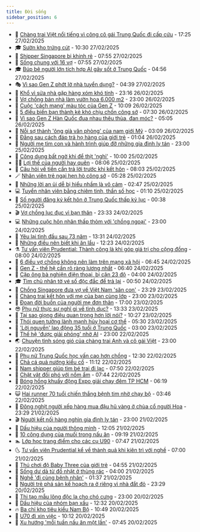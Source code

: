 ```yaml
---
title: Đời sống
sidebar_position: 6
---
```


<!-- vnexpress-doi-song:START -->
- 🚀 [Chàng trai Việt nổi tiếng vì cõng cô gái Trung Quốc đi cấp cứu](https://vnexpress.net/chang-trai-viet-noi-tieng-vi-cong-co-gai-trung-quoc-di-cap-cuu-4854894.html) - 17:25 27/02/2025
- 🎓 [Sườn kho trứng cút](https://vnexpress.net/suon-kho-trung-cut-4854773.html) - 10:30 27/02/2025
- 🚦 [Shipper Singapore bị khinh rẻ](https://vnexpress.net/shipper-singapore-bi-khinh-re-4854663.html) - 07:55 27/02/2025
- 🦣 [Sống chung với 16 vợ](https://vnexpress.net/song-chung-voi-16-vo-4854440.html) - 07:55 27/02/2025
- 🎓 [Búp bê người lớn tích hợp AI gây sốt ở Trung Quốc](https://vnexpress.net/bup-be-nguoi-lon-tich-hop-ai-gay-sot-o-trung-quoc-4854447.html) - 04:56 27/02/2025
- 🎭 [Vì sao Gen Z phớt lờ nhà tuyển dụng?](https://vnexpress.net/vi-sao-gen-z-phot-lo-nha-tuyen-dung-4854466.html) - 04:39 27/02/2025
- 🦅 [Khổ vì sửa nhà gặp hàng xóm khó tính](https://vnexpress.net/kho-vi-sua-nha-gap-hang-xom-kho-tinh-4851891.html) - 23:16 26/02/2025
- 🎃 [Vợ chồng bán nhà làm vườn hoa 6.000 m2](https://vnexpress.net/vo-chong-ban-nha-lam-vuon-hoa-6-000-m2-4854050.html) - 23:00 26/02/2025
- 💪 [Cuộc &#39;cách mạng&#39; màu tóc của Gen Z](https://vnexpress.net/cuoc-cach-mang-mau-toc-cua-gen-z-4854303.html) - 10:09 26/02/2025
- 🐻 [5 điều biến bạn thành kẻ khó chịu chốn công sở](https://vnexpress.net/5-dieu-bien-ban-thanh-ke-kho-chiu-chon-cong-so-4854288.html) - 07:30 26/02/2025
- 🧠 [Vì sao Gen Z Hàn Quốc đua nhau thêu thùa, đan móc?](https://vnexpress.net/vi-sao-gen-z-han-quoc-dua-nhau-theu-thua-dan-moc-4852253.html) - 05:05 26/02/2025
- 🐘 [Nỗi sợ thành &#39;ông già văn phòng&#39; của nam giới Mỹ](https://vnexpress.net/noi-so-thanh-ong-gia-van-phong-cua-nam-gioi-my-4853960.html) - 03:09 26/02/2025
- 👹 [Đằng sau cách đáp trả họ hàng của giới trẻ](https://vnexpress.net/dang-sau-cach-dap-tra-ho-hang-cua-gioi-tre-4853877.html) - 01:04 26/02/2025
- 💂 [Người mẹ tìm con và hành trình giúp đỡ những gia đình ly tán](https://vnexpress.net/nguoi-me-tim-con-va-hanh-trinh-giup-do-nhung-gia-dinh-ly-tan-4853235.html) - 23:00 25/02/2025
- 🦍 [Công dụng bất ngờ khi để thịt &#39;nghỉ&#39;](https://vnexpress.net/cong-dung-bat-ngo-khi-de-thit-nghi-4853747.html) - 10:00 25/02/2025
- 🧑‍🏫 [Lợi thế của người hay quên](https://vnexpress.net/loi-the-cua-nguoi-hay-quen-4853847.html) - 08:06 25/02/2025
- 🧰 [Câu hỏi về tiền cần trả lời trước khi kết hôn](https://vnexpress.net/cau-hoi-ve-tien-can-tra-loi-truoc-khi-ket-hon-4853872.html) - 08:03 25/02/2025
- 🪄 [Nhân viên trẻ ngại hẹn hò công sở](https://vnexpress.net/nhan-vien-tre-ngai-hen-ho-cong-so-4852768.html) - 05:28 25/02/2025
- 🐲 [Những lời an ủi dễ bị hiểu nhầm là vô cảm](https://vnexpress.net/nhung-loi-an-ui-de-bi-hieu-nham-la-vo-cam-4853363.html) - 02:47 25/02/2025
- 💻 [Tuyển nhân viên bằng chiêm tinh, thần số học](https://vnexpress.net/tuyen-nhan-vien-bang-chiem-tinh-than-so-hoc-4853516.html) - 01:10 25/02/2025
- 🐘 [Số người đăng ký kết hôn ở Trung Quốc thấp kỷ lục](https://vnexpress.net/so-nguoi-dang-ky-ket-hon-o-trung-quoc-thap-ky-luc-4853578.html) - 00:38 25/02/2025
- 🎬 [Vợ chồng lục đục vì bạn thân](https://vnexpress.net/vo-chong-luc-duc-vi-ban-than-4849510.html) - 23:33 24/02/2025
- 💻 [Những cuộc hôn nhân thấp thỏm với &#39;chồng ngoại&#39;](https://vnexpress.net/nhung-cuoc-hon-nhan-thap-thom-voi-chong-ngoai-4853346.html) - 23:00 24/02/2025
- 🧰 [Yêu lại tình đầu sau 73 năm](https://vnexpress.net/yeu-lai-tinh-dau-sau-73-nam-4853233.html) - 13:31 24/02/2025
- 🫣 [Những điều nên biết khi ăn lẩu](https://vnexpress.net/nhung-dieu-nen-biet-khi-an-lau-4853270.html) - 12:23 24/02/2025
- ⚗️ [Tư vấn viên Prudential: Thành công là khi góp giá trị cho cộng đồng](https://vnexpress.net/tu-van-vien-prudential-thanh-cong-la-khi-gop-gia-tri-cho-cong-dong-4852319.html) - 08:00 24/02/2025
- 🌊 [6 điều vợ chồng không nên làm trên mạng xã hội](https://vnexpress.net/6-dieu-vo-chong-khong-nen-lam-tren-mang-xa-hoi-4853264.html) - 06:45 24/02/2025
- 💃 [Gen Z - thế hệ cần rõ ràng lương nhất](https://vnexpress.net/gen-z-the-he-can-ro-rang-luong-nhat-4853333.html) - 06:40 24/02/2025
- 🦆 [Cặp ông bà nghiện điện thoại, bị cận 23 độ](https://vnexpress.net/cap-ong-ba-nghien-dien-thoai-bi-can-23-do-4852809.html) - 04:00 24/02/2025
- 🎓 [Tìm chủ nhân tờ vé số độc đắc để trả lại](https://vnexpress.net/tim-chu-nhan-to-ve-so-doc-dac-de-tra-lai-4853086.html) - 00:50 24/02/2025
- 💪 [Chồng Singapore đưa vợ về Việt Nam &#39;săn con&#39;](https://vnexpress.net/chong-singapore-dua-vo-ve-viet-nam-san-con-4851799.html) - 23:29 23/02/2025
- 🤔 [Chàng trai kết hôn với mẹ của bạn cùng lớp](https://vnexpress.net/chang-trai-ket-hon-voi-me-cua-ban-cung-lop-4852892.html) - 23:00 23/02/2025
- 🧰 [Đoạn đời buồn của người mẹ đơn thân](https://vnexpress.net/doan-doi-buon-cua-nguoi-me-don-than-4852956.html) - 17:00 23/02/2025
- 😎 [Phụ nữ thực sự nghĩ gì về tình dục?](https://vnexpress.net/phu-nu-thuc-su-nghi-gi-ve-tinh-duc-4852823.html) - 13:33 23/02/2025
- 🌮 [Tại sao giọng điệu quan trọng hơn lời nói?](https://vnexpress.net/tai-sao-giong-dieu-quan-trong-hon-loi-noi-4852836.html) - 10:27 23/02/2025
- 🧠 [Thói quen tưởng lành mạnh hủy hoại cơ thể](https://vnexpress.net/thoi-quen-tuong-lanh-manh-huy-hoai-co-the-4852922.html) - 05:30 23/02/2025
- 🎡 [&#39;Lời nguyền&#39; lao động 35 tuổi ở Trung Quốc](https://vnexpress.net/loi-nguyen-lao-dong-35-tuoi-o-trung-quoc-4852808.html) - 03:00 23/02/2025
- 🎡 [Thế hệ &#39;được giải phóng&#39; nhờ AI](https://vnexpress.net/the-he-duoc-giai-phong-nho-ai-4852789.html) - 23:00 22/02/2025
- 🌏 [Chuyện tình sóng gió của chàng trai Anh và cô gái Việt](https://vnexpress.net/chuyen-tinh-song-gio-cua-chang-trai-anh-va-co-gai-viet-4851000.html) - 23:00 22/02/2025
- 🐻 [Phụ nữ Trung Quốc học vấn cao hơn chồng](https://vnexpress.net/phu-nu-trung-quoc-hoc-van-cao-hon-chong-4851951.html) - 12:30 22/02/2025
- 💂 [Chả cá quả nướng kiểu cổ](https://vnexpress.net/cha-ca-qua-nuong-kieu-co-4852034.html) - 11:12 22/02/2025
- 🥸 [Nam shipper giúp tìm bé trai đi lạc](https://vnexpress.net/nam-shipper-giup-tim-be-trai-di-lac-4852731.html) - 07:50 22/02/2025
- 🌋 [Chật vật đối phó với nồm ẩm](https://vnexpress.net/chat-vat-doi-pho-voi-nom-am-4852578.html) - 07:44 22/02/2025
- 🦩 [Bóng hồng khuấy động Expo giải chạy đêm TP HCM](https://vnexpress.net/bong-hong-khuay-dong-expo-giai-chay-dem-tp-hcm-4852462.html) - 06:19 22/02/2025
- 😺 [Hai runner 70 tuổi chiến thắng bệnh tim nhờ chạy bộ](https://vnexpress.net/hai-runner-70-tuoi-chien-thang-benh-tim-nho-chay-bo-4852449.html) - 03:46 22/02/2025
- 🐻 [Đông nghịt người xếp hàng mua đậu hũ vàng ở chùa cổ người Hoa](https://vnexpress.net/dong-nghit-nguoi-xep-hang-mua-dau-hu-vang-o-chua-co-nguoi-hoa-4852558.html) - 23:29 21/02/2025
- 🎬 [Người kết nối hàng nghìn gia đình ly tán](https://vnexpress.net/nguoi-ket-noi-hang-nghin-gia-dinh-ly-tan-4847640.html) - 23:00 21/02/2025
- 🎊 [Dấu hiệu của người thông minh](https://vnexpress.net/dau-hieu-cua-nguoi-thong-minh-4851792.html) - 12:05 21/02/2025
- 💄 [10 công dụng của muối trong nấu ăn](https://vnexpress.net/10-cong-dung-cua-muoi-trong-nau-an-4852043.html) - 09:19 21/02/2025
- 🏊 [Lớp học trang điểm cho các cụ U90](https://vnexpress.net/lop-hoc-trang-diem-cho-cac-cu-u90-4852112.html) - 07:47 21/02/2025
- 🌜 [Tư vấn viên Prudential kể về thành quả khi kiên trì với nghề](https://vnexpress.net/tu-van-vien-prudential-ke-ve-thanh-qua-khi-kien-tri-voi-nghe-4852318.html) - 07:00 21/02/2025
- 🤡 [Thú chơi độ Baby Three của giới trẻ](https://video.vnexpress.net/thu-choi-do-baby-three-cua-gioi-tre-4851403.html) - 04:55 21/02/2025
- 🥰 [Sống dư dả từ đồ nhặt ở thùng rác](https://vnexpress.net/song-du-da-tu-do-nhat-o-thung-rac-4852123.html) - 04:00 21/02/2025
- 🦍 [Nghề &#39;đi cùng bệnh nhân&#39;](https://vnexpress.net/nghe-di-cung-benh-nhan-4851933.html) - 01:37 21/02/2025
- 🫣 [Người trẻ phá sản kế hoạch ra ở riêng vì nhà đắt đỏ](https://vnexpress.net/nguoi-tre-pha-san-ke-hoach-ra-o-rieng-vi-nha-dat-do-4849725.html) - 23:29 20/02/2025
- 🚦 [Thi tạo mẫu lông độc lạ cho chó cưng](https://vnexpress.net/thi-tao-mau-long-doc-la-cho-cho-cung-4852102.html) - 23:00 20/02/2025
- 🐘 [Dấu hiệu của nhóm bạn xấu](https://vnexpress.net/dau-hieu-cua-nhom-ban-xau-4851969.html) - 12:32 20/02/2025
- 🔥 [Ba chỉ kho tiêu kiểu Nam Bộ](https://vnexpress.net/doi-song-cooking-ba-chi-kho-tieu-kieu-nam-bo-4852027.html) - 10:49 20/02/2025
- 🎃 [U70 đi xin việc](https://vnexpress.net/u70-di-xin-viec-4850975.html) - 10:12 20/02/2025
- 🥳 [Xu hướng &#39;mỗi tuần nấu ăn một lần&#39;](https://vnexpress.net/xu-huong-moi-tuan-nau-an-mot-lan-4851920.html) - 07:45 20/02/2025<!-- vnexpress-doi-song:END -->
